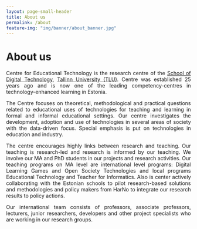 ```yaml
---
layout: page-small-header
title: About us
permalink: /about
feature-img: "img/banner/about_banner.jpg"
---
```

<!--Heading-->
<div class="row">
    <div class="col col-md-10 offset-md-1">
        <h1 class="text-center mt-3">About us</h1>
            <div class="divider-center mt-2 mb-2">
                <div class="divider-line-1"></div>
                <div class="divider-line-2"></div>
            </div>
<!--Text-->        
        <p style="text-align: justify;">Centre for Educational Technology is the research centre of the <a href="https://www.tlu.ee/dt" target="_blank">School of Digital Technology</a>, <a href="http://www.tlu.ee" target="_blank"> Tallinn University (TLU)</a>. Centre was established 25 years ago and is now one of the leading competency-centres in technology-enhanced learning in Estonia.</p>
        <p style="text-align: justify;">The Centre focuses on theoretical, methodological and practical questions related to educational uses of technologies for teaching and learning in formal and informal educational settings. Our centre investigates the development, adoption and use of technologies in several areas of society with the data-driven focus. Special emphasis is put on technologies in education and industry.</p>
        <p style="text-align: justify;">The centre encourages highly links between research and teaching. Our teaching is research-led and research is informed by our teaching. We involve our MA and PhD students in our projects and research activities. Our teaching programs on MA level are international level programs: Digital Learning Games and Open Society Technologies and local programs Educational Technology and Teacher for Informatics. Also is center actively collaborating with the Estonian schools to pilot research-based solutions and methodologies and policy makers from HarNo to integrate our research results to policy actions.</p>
        <p style="text-align: justify;">Our international team consists of professors, associate professors, lecturers, junior researchers, developers and other project specialists who are working in our research groups.</p>
</div>